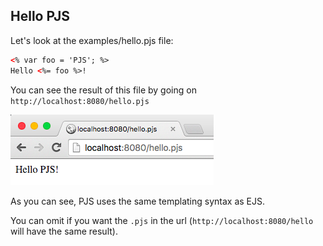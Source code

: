 ## Hello PJS

Let's look at the examples/hello.pjs file:
```html
<% var foo = 'PJS'; %>
Hello <%= foo %>!
```

You can see the result of this file by going on `http://localhost:8080/hello.pjs`


![result-hello.pjs](hello-pjs-example.png)

As you can see, PJS uses the same templating syntax as EJS.

You can omit if you want the `.pjs` in the url (`http://localhost:8080/hello` will have the same result).